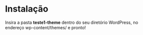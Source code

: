 # Instalação 

Insira a pasta **teste1-theme** dentro do seu diretório WordPress, no endereço wp-content/themes/ e pronto!
